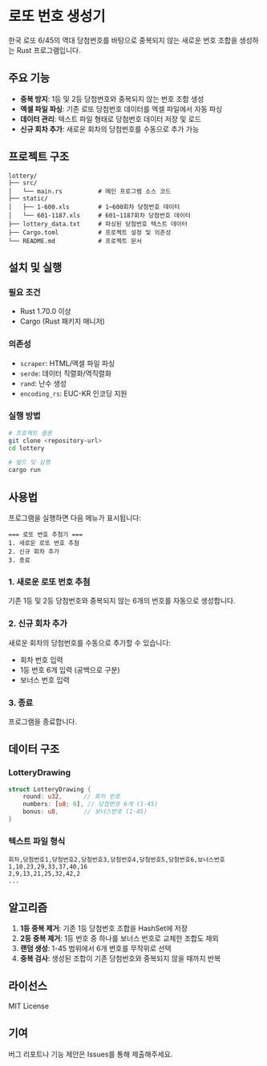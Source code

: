# 로또 번호 생성기

한국 로또 6/45의 역대 당첨번호를 바탕으로 중복되지 않는 새로운 번호 조합을 생성하는 Rust 프로그램입니다.

## 주요 기능

- **중복 방지**: 1등 및 2등 당첨번호와 중복되지 않는 번호 조합 생성
- **엑셀 파일 파싱**: 기존 로또 당첨번호 데이터를 엑셀 파일에서 자동 파싱
- **데이터 관리**: 텍스트 파일 형태로 당첨번호 데이터 저장 및 로드
- **신규 회차 추가**: 새로운 회차의 당첨번호를 수동으로 추가 가능

## 프로젝트 구조

```
lottery/
├── src/
│   └── main.rs          # 메인 프로그램 소스 코드
├── static/
│   ├── 1-600.xls        # 1~600회차 당첨번호 데이터
│   └── 601-1187.xls     # 601~1187회차 당첨번호 데이터
├── lottery_data.txt     # 파싱된 당첨번호 텍스트 데이터
├── Cargo.toml           # 프로젝트 설정 및 의존성
└── README.md            # 프로젝트 문서
```

## 설치 및 실행

### 필요 조건

- Rust 1.70.0 이상
- Cargo (Rust 패키지 매니저)

### 의존성

- `scraper`: HTML/엑셀 파일 파싱
- `serde`: 데이터 직렬화/역직렬화
- `rand`: 난수 생성
- `encoding_rs`: EUC-KR 인코딩 지원

### 실행 방법

```bash
# 프로젝트 클론
git clone <repository-url>
cd lottery

# 빌드 및 실행
cargo run
```

## 사용법

프로그램을 실행하면 다음 메뉴가 표시됩니다:

```
=== 로또 번호 추첨기 ===
1. 새로운 로또 번호 추첨
2. 신규 회차 추가
3. 종료
```

### 1. 새로운 로또 번호 추첨

기존 1등 및 2등 당첨번호와 중복되지 않는 6개의 번호를 자동으로 생성합니다.

### 2. 신규 회차 추가

새로운 회차의 당첨번호를 수동으로 추가할 수 있습니다:
- 회차 번호 입력
- 1등 번호 6개 입력 (공백으로 구분)
- 보너스 번호 입력

### 3. 종료

프로그램을 종료합니다.

## 데이터 구조

### LotteryDrawing

```rust
struct LotteryDrawing {
    round: u32,      // 회차 번호
    numbers: [u8; 6], // 당첨번호 6개 (1-45)
    bonus: u8,       // 보너스번호 (1-45)
}
```

### 텍스트 파일 형식

```
회차,당첨번호1,당첨번호2,당첨번호3,당첨번호4,당첨번호5,당첨번호6,보너스번호
1,10,23,29,33,37,40,16
2,9,13,21,25,32,42,2
...
```

## 알고리즘

1. **1등 중복 제거**: 기존 1등 당첨번호 조합을 HashSet에 저장
2. **2등 중복 제거**: 1등 번호 중 하나를 보너스 번호로 교체한 조합도 제외
3. **랜덤 생성**: 1-45 범위에서 6개 번호를 무작위로 선택
4. **중복 검사**: 생성된 조합이 기존 당첨번호와 중복되지 않을 때까지 반복

## 라이선스

MIT License

## 기여

버그 리포트나 기능 제안은 Issues를 통해 제출해주세요.